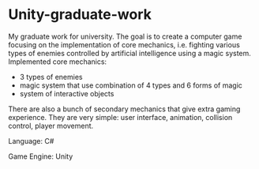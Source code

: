 # Unity-graduate-work
My graduate work for university.
The goal is to create a computer game focusing on the implementation of core mechanics, i.e. fighting various types of enemies controlled by artificial intelligence using a magic system.
Implemented core mechanics:
- 3 types of enemies 
- magic system that use combination of 4 types and 6 forms of magic
- system of interactive objects

There are also a bunch of secondary mechanics that give extra gaming experience. They are very simple: user interface, animation, collision control, player movement.

Language: C#

Game Engine: Unity
